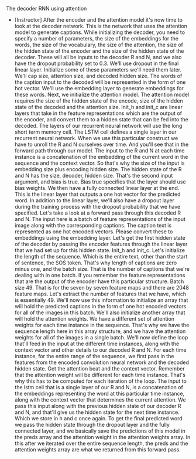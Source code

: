 The decoder RNN using attention
- [Instructor] After the encoder and the attention model it's now time to look at the decoder network. This is the network that uses the attention model to generate captions. While initializing the decoder, you need to specify a number of parameters, the size of the embeddings for the words, the size of the vocabulary, the size of the attention, the size of the hidden state of the encoder and the size of the hidden state of the decoder. These will all be inputs to the decoder R and N, and we also have the dropout probability set to 0.3. We'll use dropout in the final linear layer. Initialize some of these parameters we'll need them later. We'll cap size, attention size, and decoded hidden size. The words of the caption input to the decoded will be represented in the form of one hot vector. We'll use the embedding layer to generate embeddings for these words. Next, we initialize the attention model. The attention model requires the size of the hidden state of the encode, size of the hidden state of the decoded and the attention size. Init_h and init_c are linear layers that take in the feature representations which are the output of the encoder, and convert them to a hidden state that can be fed into the decoded. The layers of our recurrent neural network will use the long short term memory cell. The LSTM cell defines a single layer in our recurrent neural network. When we use this particular construct we have to unroll the R and N ourselves over time. And you'll see that in the forward path through our model. The input to the R and N at each time instance is a concatenation of the embedding of the current word in the sequence and the context vector. So that's why the size of the input is embedding size plus encoding hidden size. The hidden state of the R and N has the size, decoder, hidden size. That's the second input argument, and bias is true. Bias true specifies that the layer should use bias weights. We then have a fully connected linear layer at the end. This is the linear layer that outputs a one hot vector for the predicted word. In addition to the linear layer, we'll also have a dropout layer during the training process with the dropout probability that we have specified. Let's take a look at a forward pass through this decoded R and N. The input here is a batch of feature representations of the input image along with the corresponding captions. The caption text is represented as one hot encoded vectors. Please convert these to embeddings using the embedding layer. Let's get the first hidden state of the decoder by passing the encoder features through the linear layer that we had set up for this hidden state. Init_h and init_c. Let's initialize the length of the sequence. Which is the entire text, other than the start of sentence, the SOS token. That's why length of captions are zero minus one, and the batch size. That is the number of captions that we're dealing with in one batch. If you remember the feature representations that are the output of the encoder have this particular structure. Batch size 49. That is for the seven by seven feature maps and there are 2048 feature maps. Let's extract the number of features that we have, which is essentially 49. We'll now use this information to initialize an array that will hold the predicted captions in the form of one hot encoded vectors for all of the images in this batch. We'll also initialize another array that will hold the attention weights. We have a different set of attention weights for each time instance in the sequence. That's why we have the sequence length here in this array structure, and we have the attention weights for all of the images in a single batch. We'll now define the loop that'll feed in the input at the different time instances, along with the context vector and other details to our decoded R and N. For each time instance, for the entire range of the sequence, we first pass in the features from the encoded convolution neural network and the decoded hidden state. Get the attention beat and the context vector. Remember that the attention weight will be different for each time instance. That's why this has to be computed for each iteration of the loop. The input to the lstm cell that is a single layer of our R and N, is a concatenation of the embeddings representing the word at this particular time instance, along with the context vector that determines the current attention. We pass this input along with the previous hidden state of our decoder R and N, and that'll give us the hidden state for the next time instance. Which we store in h and c once again. To get the final predicted word we pass the hidden state through the dropout layer and the fully connected layer, and we basically save the predictions of this model in the preds array and the attention weight in the attention weights array. In this after we iterated over the entire sequence length, the preds and the attention weights array are what we returned from this forward pass.